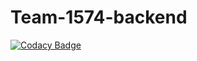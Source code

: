 # Team-1574-backend

[![Codacy Badge](https://api.codacy.com/project/badge/Grade/d0fcb8fc54d645c79cc52eec95b45b64)](https://app.codacy.com/gh/BuildForSDGCohort2/Team-1574-backend?utm_source=github.com&utm_medium=referral&utm_content=BuildForSDGCohort2/Team-1574-backend&utm_campaign=Badge_Grade_Settings)